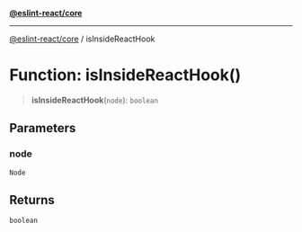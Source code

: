 [**@eslint-react/core**](../README.md)

***

[@eslint-react/core](../README.md) / isInsideReactHook

# Function: isInsideReactHook()

> **isInsideReactHook**(`node`): `boolean`

## Parameters

### node

`Node`

## Returns

`boolean`
